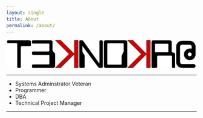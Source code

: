 ```yaml
---
layout: single
title: About
permalink: /about/
---
```


<img src="/images/T3KN0KRAT.svg" />

*******************************************************************************

* Systems Adminstrator Veteran
* Programmer
* DBA
* Technical Project Manager

*******************************************************************************
